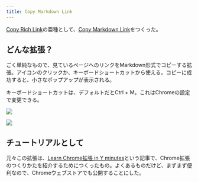 ```yaml
---
title: Copy Markdown Link
---
```

[Copy Rich Link](https://chrome.google.com/webstore/detail/copy-rich-link/hikiamlgpdcabppakpmemaofmkgknpea)の亜種として、[Copy Markdown Link](https://chrome.google.com/webstore/detail/copy-markdown-link/gkceaaphhbeanfciglgpffnncfpipjpa)をつくった。

どんな拡張？
------

ごく単純なもので、見ているページへのリンクをMarkdown形式でコピーする拡張。アイコンのクリックか、キーボードショートカットから使える。コピーに成功すると、小さなポップアップが表示される。

キーボードショートカットは、デフォルトだとCtrl + M。これはChromeの設定で変更できる。

![](https://lh6.googleusercontent.com/C73Ekgbacyo6FeGhU945LWv5Wf46Nez3S2RhJztqSfqHCzM_bpq2BnlCwmSiXUl3Yg0rHZIswv3QNUGFZP2YXPpmSWV9g4dKV15Cq6KmlgoclmJwT5eNGkJfGa-pLVDEv9W8XDuGQ64hwkriyA)

![](https://lh5.googleusercontent.com/YLDWYpsmUtW_FKVaVT0hiCq41aXf9-hGZobMAWSdqaCUZdmXsBDQxB_6K8slzueeTnuHMjJCFRRxcykj9XT-gzTdYhyw9WJWE_efwj7Q0wPQsF6HQD0oPqpatgNlJ-y6eY9KixwWb0LLrAbv1Q)

チュートリアルとして
----------

元々この拡張は、[Learn Chrome拡張 in Y minutes](https://r7kamura.com/articles/2022-05-18-learn-chrome-extention-in-y-minutes)という記事で、Chrome拡張のつくりかたを紹介するためにつくったもの。よくあるものだけど、まずまず便利なので、Chromeウェブストアでも公開することにした。
